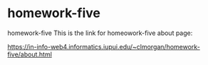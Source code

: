 # homework-five

homework-five
This is the link for homeowork-five about page:

https://in-info-web4.informatics.iupui.edu/~clmorgan/homework-five/about.html
